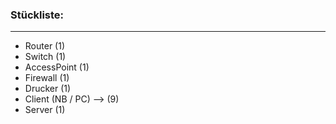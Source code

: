 ### Stückliste:
---
- Router (1)
- Switch (1)
- AccessPoint (1)
- Firewall (1)
- Drucker (1)
- Client (NB / PC) --> (9)
- Server (1)
